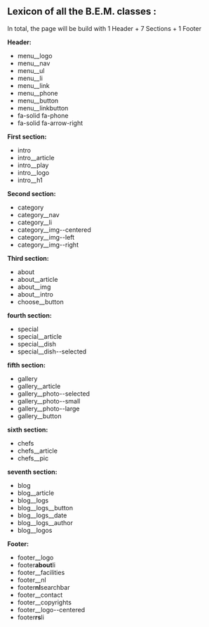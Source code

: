 ## Lexicon of all the B.E.M. classes :

In total, the page will be build with 1 Header + 7 Sections + 1 Footer

**Header:**

- menu__logo
- menu__nav
- menu__ul
- menu__li
- menu__link
- menu__phone
- menu__button
- menu__linkbutton
- fa-solid fa-phone
- fa-solid fa-arrow-right

**First section:**

- intro
- intro\__article
- intro\_\_play
- intro\_\_logo
- intro\_\_h1

**Second section:**

- category
- category\_\_nav
- category\_\_li
- category\_\_img--centered
- category\_\_img--left
- category\_\_img--right

**Third section:**

- about
- about\_\_article
- about\_\_img
- about\_\_intro
- choose\_\_button

**fourth section:**

- special
- special\_\_article
- special\_\_dish
- special\_\_dish--selected

**fifth section:**

- gallery
- gallery\_\_article
- gallery\_\_photo--selected
- gallery\_\_photo--small
- gallery\_\_photo--large
- gallery\_\_button

**sixth section:**

- chefs
- chefs\_\_article
- chefs\_\_pic

**seventh section:**

- blog
- blog__article
- blog__logs
- blog__logs__button
- blog__logs__date
- blog__logs__author
- blog__logos

**Footer:**

- footer\_\_logo
- footer**about**li
- footer\_\_facilities
- footer\_\_nl
- footer**nl**searchbar
- footer\_\_contact
- footer\_\_copyrights
- footer\_\_logo--centered
- footer**rs**li
